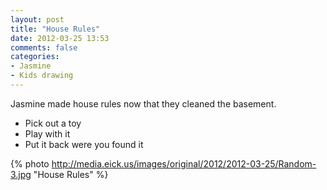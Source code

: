 ```yaml
---
layout: post
title: "House Rules"
date: 2012-03-25 13:53
comments: false
categories: 
- Jasmine
- Kids drawing
---
```

Jasmine made house rules now that they cleaned the basement.

* Pick out a toy
* Play with it
* Put it back were you found it




{% photo http://media.eick.us/images/original/2012/2012-03-25/Random-3.jpg "House Rules" %}

